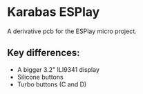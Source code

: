 # Karabas ESPlay

A derivative pcb for the ESPlay micro project.

## Key differences:

- A bigger 3.2" ILI9341 display
- Silicone buttons
- Turbo buttons (C and D)

